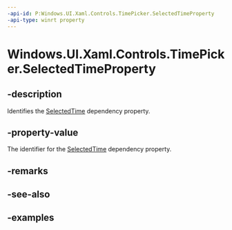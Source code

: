 ```yaml
---
-api-id: P:Windows.UI.Xaml.Controls.TimePicker.SelectedTimeProperty
-api-type: winrt property
---
```


<!-- Property syntax.
public DependencyProperty SelectedTimeProperty { get; }
-->

# Windows.UI.Xaml.Controls.TimePicker.SelectedTimeProperty

## -description

Identifies the [SelectedTime](timepicker_selectedtime.md) dependency property.

## -property-value

The identifier for the [SelectedTime](timepicker_selectedtime.md) dependency property.

## -remarks

## -see-also

## -examples

